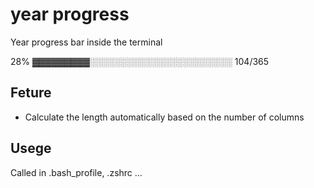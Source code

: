 # year progress

Year progress bar inside the terminal

28% ▓▓▓▓▓▓▓▓▓░░░░░░░░░░░░░░░░░░░░░░░ 104/365

## Feture

- Calculate the length automatically based on the number of columns

## Usege

Called in .bash_profile, .zshrc ... 